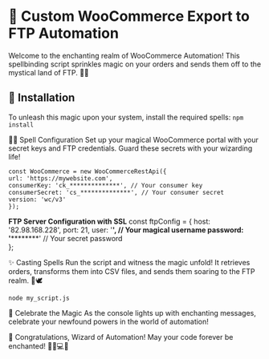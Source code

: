 
# 🌟 Custom WooCommerce Export to FTP Automation

Welcome to the enchanting realm of WooCommerce Automation!
This spellbinding script sprinkles magic on your orders and sends them off to the mystical land of FTP. 🚀✨

## 📜 Installation
To unleash this magic upon your system, install the required spells:
```npm install```

🧙‍♂️ Spell Configuration
Set up your magical WooCommerce portal with your secret keys and FTP credentials. Guard these secrets with your wizarding life!

    const WooCommerce = new WooCommerceRestApi({
    url: 'https://mywebsite.com',
    consumerKey: 'ck_**************', // Your consumer key
    consumerSecret: 'cs_**************', // Your consumer secret
    version: 'wc/v3'
    });

**FTP Server Configuration with SSL**
    const ftpConfig = {
        host: '82.98.168.228',
       	port: 21,
       	user: '******', // Your magical username
       	password: '**************' // Your secret password	
    };

✨ Casting Spells
Run the script and witness the magic unfold! It retrieves orders, transforms them into CSV files, and sends them soaring to the FTP realm. 🎩🕊️
 
```node my_script.js```

🚀 Celebrate the Magic
As the console lights up with enchanting messages, celebrate your newfound powers in the world of automation!

🎉 Congratulations, Wizard of Automation! May your code forever be enchanted! 🧙‍♀️💻🌟